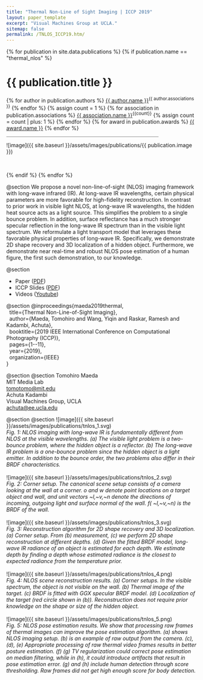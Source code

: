 ```yaml
---
title: "Thermal Non-Line of Sight Imaging | ICCP 2019"
layout: paper_template
excerpt: "Visual Machines Group at UCLA."
sitemap: false
permalink: /TNLOS_ICCP19.htm/
---
```


{% for publication in site.data.publications %}
{% if publication.name == "thermal_nlos" %}

# {{ publication.title }}
{% for author in publication.authors %} [{{ author.name }}]({{author.link}})<sup>{{ author.associations }}</sup>
{% endfor %}
{% assign count = 1 %}
{% for association in publication.associations %} [{{ association.name }}]({{association.link}})<sup>{{count}}</sup> {% assign count = count | plus: 1 %}
{% endfor %}
{% for award in publication.awards %} [{{ award.name }}]({{award.link}})
{% endfor %}
<hr class="center" style="width: 80%; color: grey; height: 0.2px; background-color:grey;"/>

![image]({{ site.baseurl }}/assets/images/publications/{{ publication.image }})

<br>

{% endif %}
{% endfor %}

<!--

  1 Abstract
  2 Files
  3 Citations
  4 Press
  5 Contact
  6 FAQ
  7 Media

-->

@section
We propose a novel non-line-of-sight (NLOS) imaging framework with long-wave infrared (IR). At long-wave IR wavelengths, certain physical parameters are more favorable for high-fidelity reconstruction. In contrast to prior work in visible light NLOS, at long-wave IR wavelengths, the hidden heat source acts as a light source. This simplifies the problem to a single bounce problem. In addition, surface reflectance has a much stronger specular reflection in the long-wave IR spectrum than in the visible light spectrum. We reformulate a light transport model that leverages these favorable physical properties of long-wave IR. Specifically, we demonstrate 2D shape recovery and 3D localization of a hidden object. Furthermore, we demonstrate near real-time and robust NLOS pose estimation of a human figure, the first such demonstration, to our knowledge.


@section
- Paper ([PDF](https://visual.ee.ucla.edu/img/Thermal_NLOS-compressed.pdf))
- ICCP Slides ([PDF](https://visual.ee.ucla.edu/img/TNLOS_ICCP19/ICCP19_TNLOS.pdf))
- Videos ([Youtube](https://www.youtube.com/watch?v=H6aX9Wkncxc))

@section
@inproceedings{maeda2019thermal, \
  &nbsp; title={Thermal Non-Line-of-Sight Imaging}, \
  &nbsp; author={Maeda, Tomohiro and Wang, Yiqin and Raskar, Ramesh and Kadambi, Achuta}, \
  &nbsp; booktitle={2019 IEEE International Conference on Computational Photography (ICCP)}, \
  &nbsp; pages={1--11}, \
  &nbsp; year={2019}, \
  &nbsp; organization={IEEE} \
}

@section
@section
Tomohiro Maeda <br>
MIT Media Lab <br>
tomotomo@mit.edu <br>
Achuta Kadambi <br>
Visual Machines Group, UCLA <br>
achuta@ee.ucla.edu

@section
@section
![image]({{ site.baseurl }}/assets/images/publications/tnlos_1.svg)
<br>
*Fig. 1: NLOS imaging with long-wave IR is fundamentally different from NLOS at the visible wavelengths. (a) The visible light problem is a two-bounce problem, where the hidden object is a reflector. (b) The long-wave IR problem is a one-bounce problem since the hidden object is a light emitter. In addition to the bounce order, the two problems also differ in their BRDF characteristics.*
<br><br>
![image]({{ site.baseurl }}/assets/images/publications/tnlos_2.svg)
<br>
*Fig. 2: Corner setup. The canonical scene setup consists of a camera looking at the wall at a corner. o and w denote point locations on a target object and wall, and unit vectors ~l,~v,~n denote the directions of incoming, outgoing light and surface normal of the wall. f( ~l,~v,~n) is the BRDF of the wall.*
<br><br>
![image]({{ site.baseurl }}/assets/images/publications/tnlos_3.svg)
<br>
*Fig. 3: Reconstruction algorithm for 2D shape recovery and 3D localization. (a) Corner setup. From (b) measurement, (c) we perform 2D shape reconstruction at different depths. (d) Given the fitted BRDF model, long-wave IR radiance of an object is estimated for each depth. We estimate depth by finding a depth whose estimated radiance is the closest to expected radiance from the temperature prior.*
<br><br>
![image]({{ site.baseurl }}/assets/images/publications/tnlos_4.png)
<br>
*Fig. 4: NLOS scene reconstruction results. (a) Corner setups. In the visible spectrum, the object is not visible on the wall. (b) Thermal image of the target. (c) BRDF is fitted with GGX specular BRDF model. (d) Localization of the target (red circle shown in (b)). Reconstruction does not require prior knowledge on the shape or size of the hidden object.*
<br><br>
![image]({{ site.baseurl }}/assets/images/publications/tnlos_5.png)
<br>
*Fig. 5: NLOS pose estimation results. We show that processing raw frames of thermal images can improve the pose estimation algorithm. (a) shows NLOS imaging setup. (b) is an example of raw output from the camera. (c), (d), (e) Appropriate processing of raw thermal video frames results in better posture estimation. (f) (g) TV regularization could correct pose estimation on median filtering, while in (h), it could introduce artifacts that result in pose estimation error. (g) and (h) include human detection through score thresholding. Raw frames did not get high enough score for body detection.*
